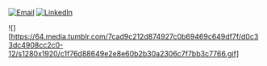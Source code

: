 [![Email](https://img.shields.io/badge/-Gmail-000?logo=gmail)](
vranken.eben@outlook.com)
[![LinkedIn](https://img.shields.io/badge/LinkedIn-000?logo=linkedin)](https://www.linkedin.com/in/eben-vranken-66b053224/)

![][https://64.media.tumblr.com/7cad9c212d874927c0b69469c649df7f/d0c33dc4908cc2c0-12/s1280x1920/c1f76d88649e2e8e60b2b30a2306c7f7bb3c7766.gif]
